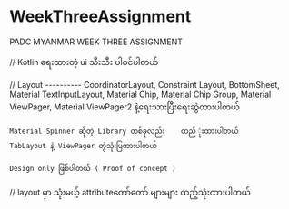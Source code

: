 # WeekThreeAssignment
PADC MYANMAR WEEK THREE ASSIGNMENT

// Kotlin ရေးထားတဲ့ ui သီးသီး ပါဝင်ပါတယ်


//   Layout ----------
     CoordinatorLayout, Constraint Layout, BottomSheet, Material TextInputLayout, Material Chip, Material Chip Group,
     Material ViewPager, Material ViewPager2 နဲ့ရေးသားပြီးရေးဆွဲထားပါတယ်
     
    Material Spinner ဆိုတဲ့ Library တစ်ခုလည်း    ထည် ုံးထားပါတယ်
    TabLayout နဲ့ ViewPager တွဲသုံးပြထားပါတယ်
     
    Design only ဖြစ်ပါတယ် ( Proof of concept )
    
    
 // layout မှာ သုံးမယ့် attributeတော်တော် များများ ထည့်သုံးထားပါတယ်
